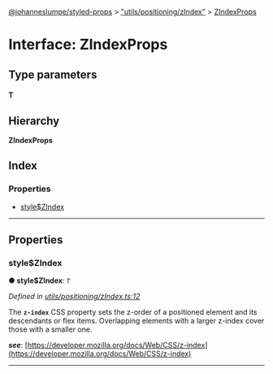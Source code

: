 [@johanneslumpe/styled-props](../README.md) > ["utils/positioning/zIndex"](../modules/_utils_positioning_zindex_.md) > [ZIndexProps](../interfaces/_utils_positioning_zindex_.zindexprops.md)

# Interface: ZIndexProps

## Type parameters
#### T 
## Hierarchy

**ZIndexProps**

## Index

### Properties

* [style$ZIndex](_utils_positioning_zindex_.zindexprops.md#style_zindex)

---

## Properties

<a id="style_zindex"></a>

###  style$ZIndex

**● style$ZIndex**: *`T`*

*Defined in [utils/positioning/zIndex.ts:12](https://github.com/johanneslumpe/styled-props/blob/8e709f1/src/utils/positioning/zIndex.ts#L12)*

The **`z-index`** CSS property sets the z-order of a positioned element and its descendants or flex items. Overlapping elements with a larger z-index cover those with a smaller one.

*__see__*: [https://developer.mozilla.org/docs/Web/CSS/z-index](https://developer.mozilla.org/docs/Web/CSS/z-index)

___

